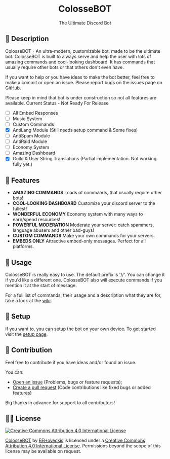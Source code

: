 <h1 align="center">ColosseBOT</h1>
<p align="center">The Ultimate Discord Bot</p>

## 📝 Description
ColosseBOT - An ultra-modern, customizable bot, made to be the ultimate bot.
ColosseBOT is built to always serve and help the user with lots of amazing commands and cool-looking dashboard. It has commands that usually require other bots or that others don't even have.

If you want to help or you have ideas to make the bot better, feel free to make a commit or open an issue.
Please report bugs on the issues page on GitHub.

Please keep in mind that bot is under construction so not all features are available.
Current Status - Not Ready For Release
- [ ] All Embed Responses
- [ ] Music System
- [ ] Custom Commands
- [x] AntiLang Module (Still needs setup command & Some fixes)
- [ ] AntiSpam Module
- [ ] AntiRaid Module
- [ ] Economy System
- [ ] Amazing Dashboard
- [x] Guild & User String Translations (Partial implementation. Not working fully yet.)

## 📄 Features
- **AMAZING COMMANDS** Loads of commands, that usually require other bots!
- **COOL-LOOKING DASHBOARD** Customize your discord server to the fullest!
- **WONDERFUL ECONOMY** Economy system with many ways to earn/spend resources!
- **POWERFUL MODERATION** Moderate your server: catch spammers, language abusers and other bad-guys!
- **CUSTOM COMMANDS** Make your own commands for your servers.
- **EMBEDS ONLY** Attractive embed-only messages. Perfect for all platforms.

## 📕 Usage
ColosseBOT is really easy to use. The default prefix is '//'. You can change it if you'd like a different one.
ColosseBOT also will execute commands if you mention it at the start of message.

For a full list of commands, their usage and a description what they are for, take a look at the [wiki](https://colossebot.app/commands).

## 🔧 Setup
If you want to, you can setup the bot on your own device. To get started visit the [setup page](https://colossebot.app/setup).

## 👷‍ Contribution
Feel free to contribute if you have ideas and/or found an issue.

You can:
- [Open an issue](https://github.com/EEHoveckis/ColosseBOT/issues) (Problems, bugs or feature requests);
- [Create a pull request](https://github.com/EEHoveckis/ColosseBOT/pulls) (Code contributions like fixed bugs or added features)

Big thanks in advance for support to all contributors!

## 👨‍⚖️ License
[![Creative Commons Attribution 4.0 International License](https://i.creativecommons.org/l/by/4.0/88x31.png)](https://creativecommons.org/licenses/by/4.0/)

[ColosseBOT](https://github.com/EEHoveckis/ColosseBOT) by [EEHoveckis](https://github.com/EEHoveckis) is licensed under a [Creative Commons Attribution 4.0 International License](https://creativecommons.org/licenses/by/4.0/). Permissions beyond the scope of this license may be available on request.
